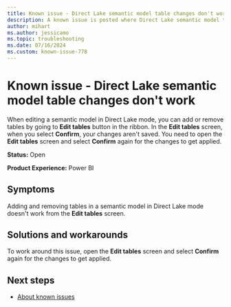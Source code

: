 ```yaml
---
title: Known issue - Direct Lake semantic model table changes don't work
description: A known issue is posted where Direct Lake semantic model table changes don't work.
author: mihart
ms.author: jessicamo
ms.topic: troubleshooting  
ms.date: 07/16/2024
ms.custom: known-issue-778
---
```


# Known issue - Direct Lake semantic model table changes don't work

When editing a semantic model in Direct Lake mode, you can add or remove tables by going to **Edit tables** button in the ribbon. In the **Edit tables** screen, when you select **Confirm**, your changes aren't saved. You need to open the **Edit tables** screen and select **Confirm** again for the changes to get applied.

**Status:** Open

**Product Experience:** Power BI

## Symptoms

Adding and removing tables in a semantic model in Direct Lake mode doesn't work from the **Edit tables** screen.

## Solutions and workarounds

To work around this issue, open the **Edit tables** screen and select **Confirm** again for the changes to get applied.

## Next steps

- [About known issues](https://support.fabric.microsoft.com/known-issues)
